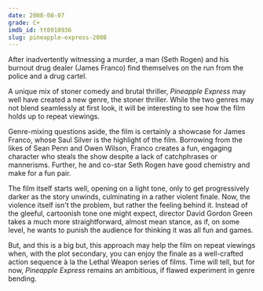 ```yaml
---
date: 2008-08-07
grade: C+
imdb_id: tt0910936
slug: pineapple-express-2008
---
```


After inadvertently witnessing a murder, a man (Seth Rogen) and his burnout drug dealer (James Franco) find themselves on the run from the police and a drug cartel.

A unique mix of stoner comedy and brutal thriller, _Pineapple Express_ may well have created a new genre, the stoner thriller. While the two genres may not blend seamlessly at first look, it will be interesting to see how the film holds up to repeat viewings.

Genre-mixing questions aside, the film is certainly a showcase for James Franco, whose Saul Silver is the highlight of the film. Borrowing from the likes of Sean Penn and Owen Wilson, Franco creates a fun, engaging character who steals the show despite a lack of catchphrases or mannerisms. Further, he and co-star Seth Rogen have good chemistry and make for a fun pair.

The film itself starts well, opening on a light tone, only to get progressively darker as the story unwinds, culminating in a rather violent finale. Now, the violence itself isn't the problem, but rather the feeling behind it. Instead of the gleeful, cartoonish tone one might expect, director David Gordon Green takes a much more straightforward, almost mean stance, as if, on some level, he wants to punish the audience for thinking it was all fun and games.

But, and this is a big but, this approach may help the film on repeat viewings when, with the plot secondary, you can enjoy the finale as a well-crafted action sequence à la the Lethal Weapon series of films. Time will tell, but for now, _Pineapple Express_ remains an ambitious, if flawed experiment in genre bending.
